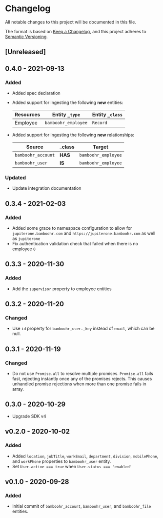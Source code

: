 # Changelog

All notable changes to this project will be documented in this file.

The format is based on [Keep a Changelog](https://keepachangelog.com/en/1.0.0/),
and this project adheres to
[Semantic Versioning](https://semver.org/spec/v2.0.0.html).

## [Unreleased]

## 0.4.0 - 2021-09-13

### Added

- Added spec declaration
- Added support for ingesting the following **new** entities:

  | Resources | Entity `_type`      | Entity `_class` |
  | --------- | ------------------- | --------------- |
  | Employee  | `bamboohr_employee` | `Record`        |

- Added support for ingesting the following **new** relationships:

  | Source             | \_class | Target              |
  | ------------------ | ------- | ------------------- |
  | `bamboohr_account` | **HAS** | `bamboohr_employee` |
  | `bamboohr_user`    | **IS**  | `bamboohr_employee` |

### Updated

- Update integration documentation

## 0.3.4 - 2021-02-03

### Added

- Added some grace to namespace configuration to allow for
  `jupiterone.bamboohr.com` and `https://jupiterone.bamboohr.com` as well as
  `jupiterone`
- Fix authentication validation check that failed when there is no employee `0`

## 0.3.3 - 2020-11-30

### Added

- Add the `supervisor` property to employee entities

## 0.3.2 - 2020-11-20

### Changed

- Use `id` property for `bamboohr_user._key` instead of `email`, which can be
  null.

## 0.3.1 - 2020-11-19

### Changed

- Do not use `Promise.all` to resolve multiple promises. `Promise.all` fails
  fast, rejecting instantly once any of the promises rejects. This causes
  unhandled promise rejections when more than one promise fails in array.

## 0.3.0 - 2020-10-29

- Upgrade SDK v4

## v0.2.0 - 2020-10-02

### Added

- Added `location`, `jobTitle`, `workEmail`, `department`, `division`,
  `mobilePhone`, and `workPhone` properties to `bamboohr_user` entity.
- Set `User.active === true` when `User.status === 'enabled'`

## v0.1.0 - 2020-09-28

### Added

- Initial commit of `bamboohr_account`, `bamboohr_user`, and `bamboohr_file`
  entities.
